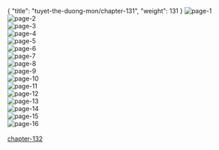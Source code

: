 { "title": "tuyet-the-duong-mon/chapter-131", "weight": 131 }
<img src="tuyet-the-duong-mon_0131_01-ef356ba3961fe23c27842a514270296e.webp" alt="page-1" origin="http://1.bp.blogspot.com/-DxUCAekjG1s/WkuEHrzrgjI/AAAAAAAAoyQ/PCcjXZzo1S4yUP8Pe4zgS0jmpT8rqantACLcBGAs/s1600/0001.jpg?imgmax=0"><br/>
<img src="tuyet-the-duong-mon_0131_02-dff7e40db6f8a6158272fd497c18da57.webp" alt="page-2" origin="http://1.bp.blogspot.com/-LiqgySoBHKk/WkuEHmqG_HI/AAAAAAAAoyY/UounTAv56gIoXgccSvr4xC7G2nEMIjTeQCLcBGAs/s1600/0002.jpg?imgmax=0"><br/>
<img src="tuyet-the-duong-mon_0131_03-ace190ed4bd2574d1b3b751a10f75e08.webp" alt="page-3" origin="http://1.bp.blogspot.com/-9iR2rXkXLsQ/WkuEId1NFpI/AAAAAAAAoyc/JMggUMt0hqQD2aqt3FPxuDMxGnMb3mdFACLcBGAs/s1600/0003.jpg?imgmax=0"><br/>
<img src="tuyet-the-duong-mon_0131_04-4ba99c9a22cb29a901641c004f626b3f.webp" alt="page-4" origin="http://1.bp.blogspot.com/-jZMk-rhIDjU/WkuEJSl8sUI/AAAAAAAAoyg/TpVsRcCZnawxjRkj0xBZKtkJiqILcxTUQCLcBGAs/s1600/0004.jpg?imgmax=0"><br/>
<img src="tuyet-the-duong-mon_0131_05-41a1820432a57662da85474fd6f0c968.webp" alt="page-5" origin="http://1.bp.blogspot.com/-Gd5WpHNZZX8/WkuEJ_iun3I/AAAAAAAAoyk/kNdXraoRJFko8-d8mbCWcBXPkHkoKqr4gCLcBGAs/s1600/0005.jpg?imgmax=0"><br/>
<img src="tuyet-the-duong-mon_0131_06-c342f0690d4fd8edb37e25d9aa09a884.webp" alt="page-6" origin="http://1.bp.blogspot.com/-Lbn-vkqFCUI/WkuEKBmCviI/AAAAAAAAoys/BEHtVZbYY6gOK22c66FqyAIC7uLl8FmrQCLcBGAs/s1600/0006.jpg?imgmax=0"><br/>
<img src="tuyet-the-duong-mon_0131_07-cf6d39ac7d32a9c9aaea19108b3a9cc8.webp" alt="page-7" origin="http://1.bp.blogspot.com/-pVrzIoUIFtc/WkuEJ3P1JSI/AAAAAAAAoyo/BPXDtehbTRwLebgvLgZ2RJ_jLtDbj82yACLcBGAs/s1600/0007.jpg?imgmax=0"><br/>
<img src="tuyet-the-duong-mon_0131_08-8bdad4249a9917dcdb6977750d87d99b.webp" alt="page-8" origin="http://1.bp.blogspot.com/-Ef4I7vlqX4A/WkuEK094PPI/AAAAAAAAoyw/8tLXpF7SQrAAFYDyA66SE_XxSfBTK2jUQCLcBGAs/s1600/0008.jpg?imgmax=0"><br/>
<img src="tuyet-the-duong-mon_0131_09-7dc38e4fb5833142766c9a8733d192fd.webp" alt="page-9" origin="http://1.bp.blogspot.com/-1xVtpbGK4ho/WkuELUxSECI/AAAAAAAAoy4/K650dl50QCY7hRq6aQLR26Xg0qD_CyCwQCLcBGAs/s1600/0009.jpg?imgmax=0"><br/>
<img src="tuyet-the-duong-mon_0131_10-bda6f954c20dd71312792595c05a1acb.webp" alt="page-10" origin="http://1.bp.blogspot.com/-Hc5bRorUViE/WkuELXSI9AI/AAAAAAAAoy0/kVukQFlxq7UlhQl9Rh8UWYJR562vZr5fgCLcBGAs/s1600/0010.jpg?imgmax=0"><br/>
<img src="tuyet-the-duong-mon_0131_11-13f944b4c2ac072d15d3825b31709100.webp" alt="page-11" origin="http://1.bp.blogspot.com/-8HpbxZ4HeIE/WkuELtqVLkI/AAAAAAAAoy8/L2ECKQeryi0k4FkBHXfaMh-W6p9Jt-JSwCLcBGAs/s1600/0011.jpg?imgmax=0"><br/>
<img src="tuyet-the-duong-mon_0131_12-4a45a36f7ab47e4faab579634c858da1.webp" alt="page-12" origin="http://1.bp.blogspot.com/-MbHHXwqC9ug/WkuEMefGyPI/AAAAAAAAozA/JU0J7Y66N3MDNswQ4nFC68pA1tK2M37YQCLcBGAs/s1600/0012.jpg?imgmax=0"><br/>
<img src="tuyet-the-duong-mon_0131_13-f6aa27deaa9eac74b8aab4dda1fb6e4d.webp" alt="page-13" origin="http://1.bp.blogspot.com/-zpjH6I2Sh-M/WkuEMmvRLxI/AAAAAAAAozE/SYddiNm8QhA8AeOdqKU1beA-t3AuOJOWQCLcBGAs/s1600/0013.jpg?imgmax=0"><br/>
<img src="tuyet-the-duong-mon_0131_14-a2688f550b501961eeb819b870a1a7d8.webp" alt="page-14" origin="http://1.bp.blogspot.com/-Adnn7XjvtjY/WkuENEOj1KI/AAAAAAAAozI/SM9DTcbHSYURCKT1a_BNufHFjk9wWi6MgCLcBGAs/s1600/0014.jpg?imgmax=0"><br/>
<img src="tuyet-the-duong-mon_0131_15-08cdc97ee8fd8ef8ab1c901071de1b25.webp" alt="page-15" origin="http://1.bp.blogspot.com/-15z7KaP459M/WkuENJdj64I/AAAAAAAAozM/O3fc_UwkZhUXEwtlDyrjg56qU5Ob94TegCLcBGAs/s1600/0015.jpg?imgmax=0"><br/>
<img src="tuyet-the-duong-mon_0131_16-15e49601063e6c5e136d69e528013112.webp" alt="page-16" origin="http://1.bp.blogspot.com/-RIbvojHFenA/WkuENVAT7UI/AAAAAAAAozQ/fmaraKzKYw47Ymouu1sX2PuWFFTjH1RswCLcBGAs/s1600/0016.jpg?imgmax=0"><br/>
<br/><a class="nextchap" href="/tuyet-the-duong-mon/chapter-132">chapter-132</a>
